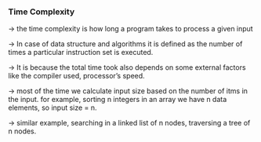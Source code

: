 <h3> Time Complexity </h3>

-> the time complexity is how long a program takes to process a given input

-> In case of data structure and algorithms it is defined as the number of times a particular instruction set is executed.

-> It is because the total time took also depends on some external factors like the compiler used, processor’s speed.

-> most of the time we calculate input size based on the number of itms in the input. for example, sorting n integers in an array we have n data elements, so input size = n. 

-> similar example, searching in a linked list of n nodes, traversing a tree of n nodes. 